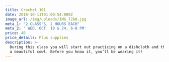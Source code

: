 ```yaml
---
title: Crochet 101
date: 2018-10-11T01:00:54.000Z
image_url: /img/uploads/IMG_7268.jpg
meta_1: "2 CLASS'S, 2 HOURS EACH"
meta_2: ' WED. OCT. 10 & 24, 6-8 PM'
price: 40
price_details: Plus supplies
description: >-
  During this class you will start out practicing on a dishcloth and then begin
  a beautiful cowl. Before you know it, you’ll be wearing it!
---
```


